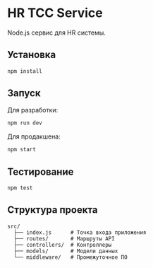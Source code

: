 # HR TCC Service

Node.js сервис для HR системы.

## Установка

```bash
npm install
```

## Запуск

Для разработки:
```bash
npm run dev
```

Для продакшена:
```bash
npm start
```

## Тестирование

```bash
npm test
```

## Структура проекта

```
src/
  ├── index.js      # Точка входа приложения
  ├── routes/       # Маршруты API
  ├── controllers/  # Контроллеры
  ├── models/       # Модели данных
  └── middleware/   # Промежуточное ПО
``` 